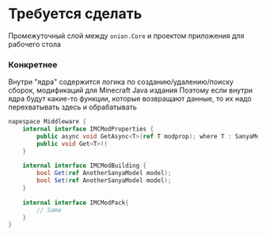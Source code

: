 ﻿# Требуется сделать
Промежуточный слой между ```onion.Core``` и проектом приложения для рабочего стола

### Конкретнее
Внутри "ядра" содержится логика по созданию/удалению/поиску
сборок, модификаций для Minecraft Java издания
Поэтому если внутри ядра будут какие-то функции, которые
возвращают данные, то их надо перехватывать здесь
и обрабатывать

```csharp
napespace Middleware {
    internal interface IMCModProperties {
        public async void GetAsync<T>(ref T modprop); where T : SanyaModel
        public void Get<T>()
    }
    
    internal interface IMCModBuilding {
        bool Get(ref AnotherSanyaModel model);
        bool Set(ref AnotherSanyaModel model);
    }
    
    internal interface IMCModPack{
        // Same
    }
}
```